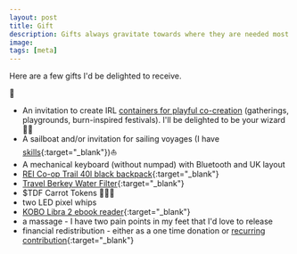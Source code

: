 ```yaml
---
layout: post
title: Gift
description: Gifts always gravitate towards where they are needed most. 
image: 
tags: [meta]
---
```


Here are a few gifts I'd be delighted to receive.

🎁

- An invitation to create IRL [containers for playful co-creation](https://michalkorzonek.com/experiences) (gatherings, playgrounds, burn-inspired festivals). I'll be delighted to be your wizard 🧙‍♂️
- A sailboat and/or invitation for sailing voyages (I have [skills](/sailing){:target="_blank"})⛵️
- A mechanical keyboard (without numpad) with Bluetooth and UK layout
- [REI Co-op Trail 40l black backpack](https://www.rei.com/product/168485/rei-co-op-trail-40-pack-mens){:target="_blank"}
- [Travel Berkey Water Filter](https://berkey-waterfilters.fr/products/systeme-de-filtration-deau-travel-berkey-version-reduite-du-big-berkey){:target="_blank"}
- $TDF Carrot Tokens 🥕🥕🥕
- two LED pixel whips
- [KOBO Libra 2 ebook reader](https://pt.kobobooks.com/products/kobo-libra-2){:target="_blank"}
- a massage - I have two pain points in my feet that I'd love to release
- financial redistribution - either as a one time donation or [recurring contribution](https://patreon.com/michalkorzonek){:target="_blank"}
